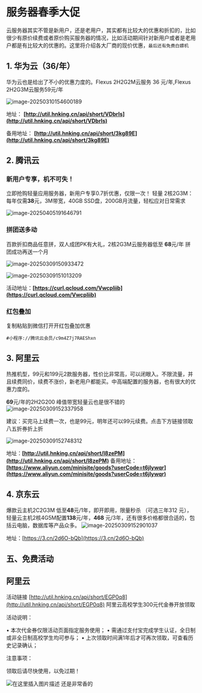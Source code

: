 # 服务器春季大促


云服务器其实不管是新用户，还是老用户，其实都有比较大的优惠和折扣的，比如很少有原价续费或者原价购买服务器的情况，比如活动期间针对新用户或者是老用户都是有比较大的优惠的。这里将介绍各大厂商的现价优惠，`最后还有免费白嫖机`

## 1. 华为云（36/年）

华为云也是给出了不小的优惠力度的。Flexus 2H2G2M云服务 36 元/年,Flexus 2H2G3M云服务59元/年

![image-20250310154600189](https://img.hnking.cn//blog/202503101546280.png)


地址： **[http://util.hnking.cn/api/short/VDbrIs](http://util.hnking.cn/api/short/VDbrIs)**

备用地址： **[http://util.hnking.cn/api/short/3kg89E](http://util.hnking.cn/api/short/3kg89E)**

## 2. 腾讯云

### 新用户专享，机不可失！

立即抢购轻量应用服务器，新用户专享0.7折优惠，仅限一次！
轻量 2核2G3M：每年仅需**38**元，3M带宽，40GB SSD盘，200GB月流量，轻松应对日常需求

![image-20250405191646791](https://img.hnking.cn//blog/202504051916873.png)

### 拼团送多动

百款折扣商品任意拼，双人成团PK有大礼，2核2G3M云服务器低至 **68**元/年 拼团成功再送一个月

![image-20250309150933472](https://img.hnking.cn//blog/202503091509608.png)

![image-20250309151013209](https://img.hnking.cn//blog/202503101544639.png)

活动地址：**[https://curl.qcloud.com/Vwcpliib](https://curl.qcloud.com/Vwcpliib)**

### 红包叠加 

复制粘贴到微信打开开红包叠加优惠

```
#小程序://腾讯云会员/c9m4Z7j7RAEShxn
```



## 3. 阿里云

热推机型，99元和199元2款服务器，性价比非常高，可以闭眼入。不限流量，并且续费同价，续费不涨价，新老用户都能买。中高端配置的服务器，也有很大的优惠力度的。

**69**元/年的2H2G200 峰值带宽轻量云也是很不错的
![image-20250309152337958](https://img.hnking.cn//blog/202503091523135.png)

建议：买完马上续费一次，也是99元，明年还可以99元续费。点击下方链接领取八五折券折上折

![image-20250309152748312](https://img.hnking.cn//blog/202503091527410.png)

地址：**[http://util.hnking.cn/api/short/I8zePM](http://util.hnking.cn/api/short/I8zePM)**
备用地址：**[https://www.aliyun.com/minisite/goods?userCode=t6jlywqr](https://www.aliyun.com/minisite/goods?userCode=t6jlywqr)** 

## 4. 京东云

爆款云主机2C2G3M 低至**48**元/1年，即开即用，限量秒杀 （可选三年312 元），轻量云主机2核4G5M配置**138**元/年，**468** 元/3年，还有很多价格都很合适的，包括云电脑，数据库等产品众多。
![image-20250309152901037](https://img.hnking.cn//blog/202503091529177.png)

地址：[https://3.cn/2d6O-bQb](https://3.cn/2d6O-bQb)



## 五、免费活动

## 阿里云

活动链接 [http://util.hnking.cn/api/short/EGP0q8](http://util.hnking.cn/api/short/EGP0q8)
阿里云高校学生300元代金券开放领取

活动说明：

 • 本次代金券仅限活动页面指定服务使用；
 • 需通过支付宝完成学生认证，全日制或非全日制高校学生均可参与；
 • 上次领取时间满1年后才可再次领取，可查看历史记录确认；

注意事项：

领取后请尽快使用，以免过期！

![在这里插入图片描述](https://img.hnking.cn//blog/202504060107924.png)
还是非常香的